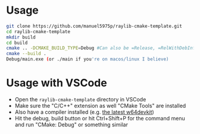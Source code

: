 # Usage
```sh
git clone https://github.com/manuel5975p/raylib-cmake-template.git
cd raylib-cmake-template
mkdir build
cd build
cmake .. -DCMAKE_BUILD_TYPE=Debug #Can also be =Release, =RelWithDebInfo, nothing defaults to Debug
cmake --build .
Debug/main.exe (or ./main if you're on macos/linux I believe)
```
# Usage with VSCode

- Open the `raylib-cmake-template` directory in VSCode
- Make sure the "C/C++" extension as well "CMake Tools" are installed
- Also have a compiler installed (e.g. [the latest w64devkit](https://github.com/skeeto/w64devkit/releases))
- Hit the debug, build button or hit Ctrl+Shift+P for the command menu and run "CMake: Debug" or something similar
